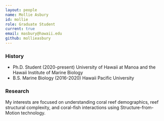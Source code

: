 ```yaml
---
layout: people
name: Mollie Asbury
id: mollie
role: Graduate Student
current: true
email: masbury@hawaii.edu
github: mollieasbury
---
```


### History

- Ph.D. Student (2020-present) University of Hawaii at Manoa and the Hawaii Institute of Marine Biology
- B.S. Marine Biology (2016-2020) Hawaii Pacific University

### Research

My interests are focused on understanding coral reef demographics, reef structural complexity, and coral-fish interactions using Structure-from-Motion technology.
